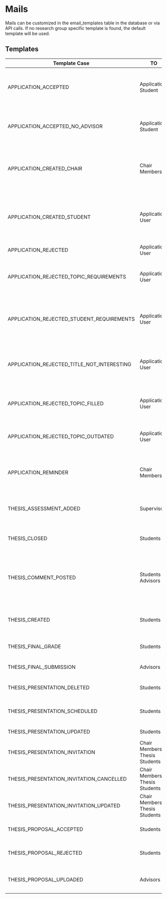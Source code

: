 # Mails

Mails can be customized in the email_templates table in the database or via API calls.
If no research group specific template is found, the default template will be used.

## Templates

| Template Case                                                                                                                                  | TO                             | CC                    | BCC                   | Description                                                                    |
|------------------------------------------------------------------------------------------------------------------------------------------------|--------------------------------|-----------------------|-----------------------|--------------------------------------------------------------------------------|
| APPLICATION_ACCEPTED                                             | Application Student            | Supervisor, Advisor   | `MAIL_BCC_RECIPIENTS` | Application was accepted with different advisor and supervisor                 |
| APPLICATION_ACCEPTED_NO_ADVISOR                       | Application Student            | Supervisor, Advisor   | `MAIL_BCC_RECIPIENTS` | Application was accepted with same advisor and supervisor                      |
| APPLICATION_CREATED_CHAIR                                   | Chair Members                  |                       |                       | All supervisors and advisors get a summary about a new application             |
| APPLICATION_CREATED_STUDENT                               | Application User               |                       |                       | Confirmation email to the applying student when application was submitted      |
| APPLICATION_REJECTED                                             | Application User               |                       | `MAIL_BCC_RECIPIENTS` | Application was rejected                                                       |
| APPLICATION_REJECTED_TOPIC_REQUIREMENTS       | Application User               |                       | `MAIL_BCC_RECIPIENTS` | Application was rejected because topic requirements were not met               |
| APPLICATION_REJECTED_STUDENT_REQUIREMENTS   | Application User               |                       | `MAIL_BCC_RECIPIENTS` | Application was rejected because student does not fulfil chair's requirements  |
| APPLICATION_REJECTED_TITLE_NOT_INTERESTING | Application User               |                       | `MAIL_BCC_RECIPIENTS` | Application was rejected because the suggested thesis title is not interesting |
| APPLICATION_REJECTED_TOPIC_FILLED                   | Application User               |                       | `MAIL_BCC_RECIPIENTS` | Application was rejected because topic was closed                              |
| APPLICATION_REJECTED_TOPIC_OUTDATED               | Application User               |                       | `MAIL_BCC_RECIPIENTS` | Application was rejected because topic is outdated                             |
| APPLICATION_REMINDER                                             | Chair Members                  |                       |                       | Weekly email if there are more than 10 unreviewed applications                 |
| THESIS_ASSESSMENT_ADDED                                       | Supervisors                    |                       |                       | Assessment was added to a submitted thesis                                     |
| THESIS_CLOSED                                                           | Students                       | Supervisors, Advisors |                       | Thesis was closed before completion                                            |
| THESIS_COMMENT_POSTED                                           | Students / Advisors            | Supervisors, Advisors |                       | New comment on a thesis. TO depends whether its a student or advisor comment   |
| THESIS_CREATED                                                         | Students                       | Supervisors, Advisors |                       | New thesis was created and assigned to a student                               |
| THESIS_FINAL_GRADE                                                 | Students                       | Supervisors, Advisors |                       | Final grade was added to a thesis                                              |
| THESIS_FINAL_SUBMISSION                                       | Advisors                       | Supervisors           |                       | Student submitted final thesis                                                 |
| THESIS_PRESENTATION_DELETED                               | Students                       | Supervisors, Advisors |                       | Scheduled presentation was deleted                                             |
| THESIS_PRESENTATION_SCHEDULED                           | Students                       | Supervisors, Advisors |                       | New presentation was scheduled                                                 |
| THESIS_PRESENTATION_UPDATED                               | Students                       | Supervisors, Advisors |                       | Presentation was updated                                                       |
| THESIS_PRESENTATION_INVITATION                         | Chair Members, Thesis Students |                       |                       | Public Presentation Invitation                                                 |
| THESIS_PRESENTATION_INVITATION_CANCELLED     | Chair Members, Thesis Students |                       |                       | Public Presentation was deleted                                                |
| THESIS_PRESENTATION_INVITATION_UPDATED         | Chair Members, Thesis Students |                       |                       | Public Presentation was updated                                                |
| THESIS_PROPOSAL_ACCEPTED                                     | Students                       | Supervisors, Advisors |                       | Proposal was accepted                                                          |
| THESIS_PROPOSAL_REJECTED                                     | Students                       | Student               |                       | Changes were requested for proposal                                            |
| THESIS_PROPOSAL_UPLOADED                                     | Advisors                       | Supervisors, Advisors |                       | Student uploaded new proposal                                                  |